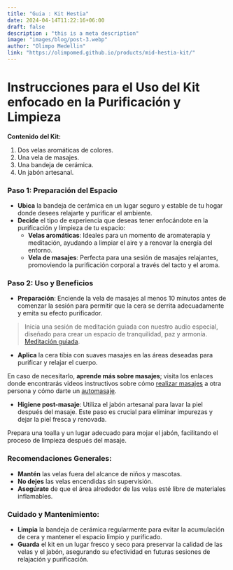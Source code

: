 ```yaml
---
title: "Guia : Kit Hestia"
date: 2024-04-14T11:22:16+06:00
draft: false
description : "this is a meta description"
image: "images/blog/post-3.webp"
author: "Olimpo Medellin"
link: "https://olimpomed.github.io/products/mid-hestia-kit/"
---
```


# Instrucciones para el Uso del Kit enfocado en la Purificación y Limpieza

**Contenido del Kit:**
1. Dos velas aromáticas de colores.
2. Una vela de masajes.
3. Una bandeja de cerámica.
4. Un jabón artesanal.

### Paso 1: Preparación del Espacio
- **Ubica** la bandeja de cerámica en un lugar seguro y estable de tu hogar donde desees relajarte y purificar el ambiente.
- **Decide** el tipo de experiencia que deseas tener enfocándote en la purificación y limpieza de tu espacio:
  - **Velas aromáticas**: Ideales para un momento de aromaterapia y meditación, ayudando a limpiar el aire y a renovar la energía del entorno.
  - **Vela de masajes**: Perfecta para una sesión de masajes relajantes, promoviendo la purificación corporal a través del tacto y el aroma.

### Paso 2: Uso y Beneficios
- **Preparación**: Enciende la vela de masajes al menos 10 minutos antes de comenzar la sesión para permitir que la cera se derrita adecuadamente y emita su efecto purificador.

> Inicia una sesión de meditación guiada con nuestro audio especial, diseñado para crear un espacio de tranquilidad, paz y armonía. [Meditación guiada](https://www.youtube.com/watch?v=VEfhFS09TFU).

- **Aplica** la cera tibia con suaves masajes en las áreas deseadas para purificar y relajar el cuerpo.

En caso de necesitarlo, **aprende más sobre masajes**; visita los enlaces donde encontrarás videos instructivos sobre cómo [realizar masajes](https://www.youtube.com/watch?v=QRSf1nyrxls) a otra persona y cómo darte un [automasaje](https://www.youtube.com/watch?v=Z8PuwqxEn-8&t=228s).

- **Higiene post-masaje**: Utiliza el jabón artesanal para lavar la piel después del masaje. Este paso es crucial para eliminar impurezas y dejar la piel fresca y renovada.

Prepara una toalla y un lugar adecuado para mojar el jabón, facilitando el proceso de limpieza después del masaje.

### Recomendaciones Generales:
- **Mantén** las velas fuera del alcance de niños y mascotas.
- **No dejes** las velas encendidas sin supervisión.
- **Asegúrate** de que el área alrededor de las velas esté libre de materiales inflamables.

### Cuidado y Mantenimiento:
- **Limpia** la bandeja de cerámica regularmente para evitar la acumulación de cera y mantener el espacio limpio y purificado.
- **Guarda** el kit en un lugar fresco y seco para preservar la calidad de las velas y el jabón, asegurando su efectividad en futuras sesiones de relajación y purificación.
